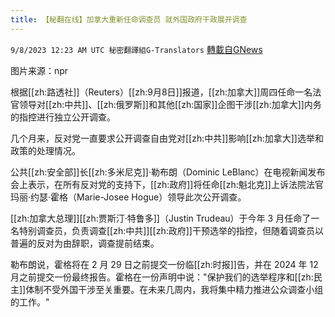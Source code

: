 ```yaml
---
title: 【秘翻在线】加拿大重新任命调查员 就外国政府干政展开调查
---
```

`9/8/2023 12:23 AM UTC 秘密翻譯組G-Translators` [轉載自GNews](https://gnews.org/articles/1660389)

图片来源：npr

根据[[zh:路透社]]（Reuters）[[zh:9月8日]]报道，[[zh:加拿大]]周四任命一名法官领导对[[zh:中共]]、[[zh:俄罗斯]]和其他[[zh:国家]]企图干涉[[zh:加拿大]]内务的指控进行独立公开调查。

几个月来，反对党一直要求公开调查自由党对[[zh:中共]]影响[[zh:加拿大]]选举和政策的处理情况。

公共[[zh:安全部]]长[[zh:多米尼克]]·勒布朗（Dominic LeBlanc）在电视新闻发布会上表示，在所有反对党的支持下，[[zh:政府]]将任命[[zh:魁北克]]上诉法院法官玛丽·约瑟·霍格（Marie-Josee Hogue）领导此次公开调查。

[[zh:加拿大总理]][[zh:贾斯汀·特鲁多]]（Justin Trudeau）于今年 3 月任命了一名特别调查员，负责调查[[zh:中共]][[zh:政府]]干预选举的指控，但随着调查员以普遍的反对为由辞职，调查提前结束。

勒布朗说，霍格将在 2 月 29 日之前提交一份临[[zh:时报]]告，并在 2024 年 12 月之前提交一份最终报告。霍格在一份声明中说："保护我们的选举程序和[[zh:民主]]体制不受外国干涉至关重要。在未来几周内，我将集中精力推进公众调查小组的工作。"

